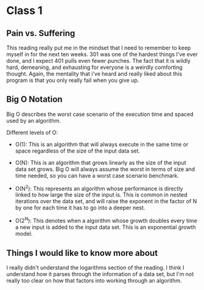 # Class 1

## Pain vs. Suffering

This reading really put me in the mindset that I need to remember to keep myself in for the next ten weeks. 301 was one of the hardest things I've ever done, and I expect 401 pulls even fewer punches. The fact that it is wildly hard, demeaning, and exhausting for everyone is a weirdly comforting thought. Again, the mentality that i've heard and really liked about this program is that you only really fail when you give up.

## Big O Notation

Big O describes the worst case scenario of the execution time and spaced used by an algorithm.

Different levels of O:

* O(1): This is an algorithm that will always execute in the same time or space regardless of the size of the input data set.

* O(N): This is an algorithm that grows linearly as the size of the input data set grows. Big O will always assume the worst in terms of size and time needed, so you can have a worst case scenario benchmark. 

* O(N<sup>2</sup>): This represents an algorithm whose performance is directly linked to how large the size of the input is. This is common in nested iterations over the data set, and will raise the exponent in the factor of N by one for each time it has to go into a deeper nest.

* O(2<sup>N</sup>): This denotes when a algorithm whose growth doubles every time a new input is added to the input data set. This is an exponential growth model.

## Things I would like to know more about

I really didn't understand the logarithms section of the reading. I think I understand how it parses through the information of a data set, but I'm not really too clear on how that factors into working through an algorithm.
